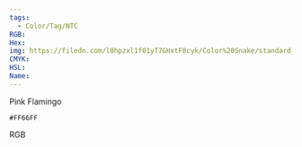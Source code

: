 ```yaml
---
tags:
  - Color/Tag/NTC
RGB:
Hex:
img: https://filedn.com/l0hpzxl1f01yT7GHxtF8cyk/Color%20Snake/standard_csv_to_svg/%23/FF66FF.svg
CMYK:
HSL:
Name:
---
```

Pink Flamingo
```palette
#FF66FF
```
RGB
